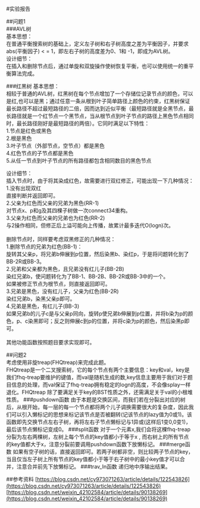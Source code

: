 #实验报告<br>

##问题1<br>
###AVL树<br>
基本思想：<br>
在普通平衡搜索树的基础上，定义左子树和右子树高度之差为平衡因子，并要求abs(平衡因子) < = 1，即左右子树的高度差为0、1和 -1，即成为AVL树。<br>
设计细节：<br>
在插入和删除节点后，通过单旋和双旋操作使树恢复平衡，也可以使用统一的重平衡算法完成。<br>

###红黑树
基本思想：<br>
相较于普通的AVL树，红黑树在每个节点增加了一个存储位记录节点的颜色，可以是红,也可以是黑；通过任意一条从根到叶子简单路径上颜色的约束，红黑树保证最长路径不超过最短路径的二倍，因而达到近似平衡（最短路径就是全黑节点，最长路径就是一个红节点一个黑节点，当从根节点到叶子节点的路径上黑色节点相同时，最长路径刚好是最短路径的两倍）。它同时满足以下特性：<br>
1.节点是红色或黑色<br>
2.根是黑色<br>
3.叶子节点（外部节点，空节点）都是黑色<br>
4.红色节点的子节点都是黑色<br>
5.从任一节点到叶子节点的所有路径都包含相同数目的黑色节点<br>

设计细节：<br>
插入节点时，由于将其染成红色，故需要进行双红修正，可能出现一下几种情况：<br>
1.没有出现双红<br>
直接判断并返回即可。<br>
2.父亲为红色而父亲的兄弟为黑色(RR-1)<br>
对节点x、p和g及其四棵子树做一次connect34重构。<br>
3.父亲为红色而父亲的兄弟也为红色(RR-2)<br>
与2操作相同，但修正后上溢可能向上传播，故累计最多迭代O(logn)次。<br><br>
删除节点时，同样要考虑双黑修正的几种情况：<br>
1.删除节点的兄弟为红色(BB-1)：<br>
旋转其父亲p，将兄弟b伸展到p位置，然后染黑b、染红p，于是将问题转化到了BB-2R或BB-3。<br>
2.兄弟和父亲都为黑色，且兄弟没有红儿子(BB-2B)<br>
染红兄弟b，使问题转化为了BB-1、BB-2B、BB-2R或BB-3中的一个。<br>
如果被修正节点为根节点，则直接返回即可。<br>
3.兄弟是黑色，没有红儿子，父亲为红色(BB-2R)<br>
染红兄弟b，染黑父亲p即可。<br>
4.兄弟是黑色，有红儿子(BB-3)<br>
如果兄弟b的儿子c是与父亲p同向，旋转p使兄弟b伸展到p位置，并将b染为p的颜色，p、c染黑即可；反之则伸展c到p的位置，并将c染为p的颜色，然后染黑p即可。<br><br>
其他功能函数按照题目要求实现即可。<br>

##问题2<br>
考虑使用非旋treap(FHQtreap)来完成此题。<br>
FHQtreap是一个二叉搜索树，它的每个节点有两个主要信息：key和val，key是我们fhq-treap要维护的键值，而val是随机生成的数,key信息主要用于我们对于题目信息的处理，而val保证了fhq-treap拥有稳定的logn的高度，不会像splay一样退化。FHQtreap 除了要满足关于key的BST性质之外，还需满足关于val的小根堆性质。
###pushdown函数
由于本题是交换区间，而我们若在分裂出对应的树后，从根开始，每一层的每一个节点都将两个儿子调换需要很大的复杂度，因此我们可以引入懒标记的思想来标记该节点是否被翻转(记该节点的lazy值为0或1)。该函数即先交换节点左右子树，再将左右子节点懒标记与1异或(这样后1变0,0变1)，最后该节点懒标记变成0。
###split函数
对于一个元素x,我们会将这棵fhq-treap分裂为左右两棵树，左树上每个节点的key值都小于等于x , 而右树上的所有节点的key值都大于x，注意分裂前要调用pushdown函数下放懒标记。
###merge函数
如果有空子树的话，直接返回即可。若两子树都非空，则比较两子节点的key，当且仅当左子树上所有节点的key值都小于等于右子树中的最小key值才可以合并，注意合并前先下放懒标记。
###trav_In函数
递归地中序输出结果。

##参考资料
[https://blog.csdn.net/cy973071263/article/details/122543826](https://blog.csdn.net/cy973071263/article/details/122543826)<br>
[https://blog.csdn.net/weixin_42102584/article/details/90138269](https://blog.csdn.net/weixin_42102584/article/details/90138269)





